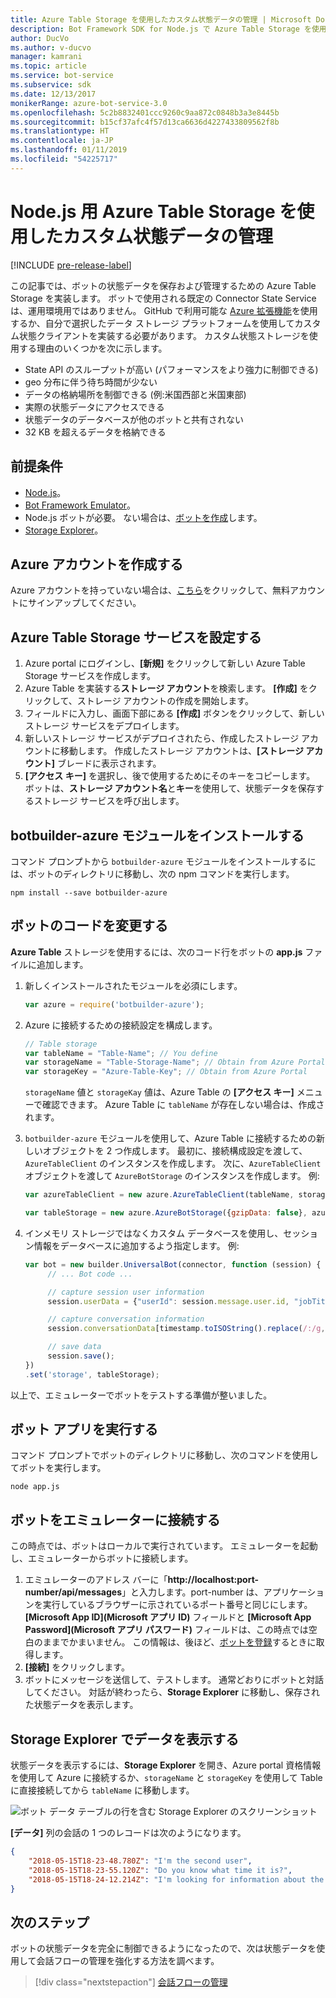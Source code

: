```yaml
---
title: Azure Table Storage を使用したカスタム状態データの管理 | Microsoft Docs
description: Bot Framework SDK for Node.js で Azure Table Storage を使用して状態データを保存および取得する方法について取り上げます。
author: DucVo
ms.author: v-ducvo
manager: kamrani
ms.topic: article
ms.service: bot-service
ms.subservice: sdk
ms.date: 12/13/2017
monikerRange: azure-bot-service-3.0
ms.openlocfilehash: 5c2b8832401ccc9260c9aa872c0848b3a3e8445b
ms.sourcegitcommit: b15cf37afc4f57d13ca6636d4227433809562f8b
ms.translationtype: HT
ms.contentlocale: ja-JP
ms.lasthandoff: 01/11/2019
ms.locfileid: "54225717"
---
```

# <a name="manage-custom-state-data-with-azure-table-storage-for-nodejs"></a>Node.js 用 Azure Table Storage を使用したカスタム状態データの管理

[!INCLUDE [pre-release-label](../includes/pre-release-label-v3.md)]

この記事では、ボットの状態データを保存および管理するための Azure Table Storage を実装します。 ボットで使用される既定の Connector State Service は、運用環境用ではありません。 GitHub で利用可能な [Azure 拡張機能](https://www.npmjs.com/package/botbuilder-azure)を使用するか、自分で選択したデータ ストレージ プラットフォームを使用してカスタム状態クライアントを実装する必要があります。 カスタム状態ストレージを使用する理由のいくつかを次に示します。

- State API のスループットが高い (パフォーマンスをより強力に制御できる)
- geo 分布に伴う待ち時間が少ない
- データの格納場所を制御できる (例:米国西部と米国東部)
- 実際の状態データにアクセスできる
- 状態データのデータベースが他のボットと共有されない
- 32 KB を超えるデータを格納できる

## <a name="prerequisites"></a>前提条件

- [Node.js](https://nodejs.org/en/)。
- [Bot Framework Emulator](~/bot-service-debug-emulator.md)。
- Node.js ボットが必要。 ない場合は、[ボットを作成](bot-builder-nodejs-quickstart.md)します。 
- [Storage Explorer](http://storageexplorer.com/)。

## <a name="create-azure-account"></a>Azure アカウントを作成する
Azure アカウントを持っていない場合は、[こちら](https://azure.microsoft.com/en-us/free/)をクリックして、無料アカウントにサインアップしてください。

## <a name="set-up-the-azure-table-storage-service"></a>Azure Table Storage サービスを設定する
1. Azure portal にログインし、**[新規]** をクリックして新しい Azure Table Storage サービスを作成します。 
2. Azure Table を実装する**ストレージ アカウント**を検索します。 **[作成]** をクリックして、ストレージ アカウントの作成を開始します。 
3. フィールドに入力し、画面下部にある **[作成]** ボタンをクリックして、新しいストレージ サービスをデプロイします。 
4. 新しいストレージ サービスがデプロイされたら、作成したストレージ アカウントに移動します。 作成したストレージ アカウントは、**[ストレージ アカウント]** ブレードに表示されます。
4. **[アクセス キー]** を選択し、後で使用するためにそのキーをコピーします。 ボットは、**ストレージ アカウント名**と**キー**を使用して、状態データを保存するストレージ サービスを呼び出します。

## <a name="install-botbuilder-azure-module"></a>botbuilder-azure モジュールをインストールする

コマンド プロンプトから `botbuilder-azure` モジュールをインストールするには、ボットのディレクトリに移動し、次の npm コマンドを実行します。

```nodejs
npm install --save botbuilder-azure
```

## <a name="modify-your-bot-code"></a>ボットのコードを変更する

**Azure Table** ストレージを使用するには、次のコード行をボットの **app.js** ファイルに追加します。

1. 新しくインストールされたモジュールを必須にします。

   ```javascript
   var azure = require('botbuilder-azure'); 
   ```

2. Azure に接続するための接続設定を構成します。
   ```javascript
   // Table storage
   var tableName = "Table-Name"; // You define
   var storageName = "Table-Storage-Name"; // Obtain from Azure Portal
   var storageKey = "Azure-Table-Key"; // Obtain from Azure Portal
   ```
   `storageName` 値と `storageKay` 値は、Azure Table の **[アクセス キー]** メニューで確認できます。 Azure Table に `tableName` が存在しない場合は、作成されます。

3. `botbuilder-azure` モジュールを使用して、Azure Table に接続するための新しいオブジェクトを 2 つ作成します。 最初に、接続構成設定を渡して、`AzureTableClient` のインスタンスを作成します。 次に、`AzureTableClient` オブジェクトを渡して `AzureBotStorage` のインスタンスを作成します。 例: 

   ```javascript
   var azureTableClient = new azure.AzureTableClient(tableName, storageName, storageKey);

   var tableStorage = new azure.AzureBotStorage({gzipData: false}, azureTableClient);
   ```

4. インメモリ ストレージではなくカスタム データベースを使用し、セッション情報をデータベースに追加するよう指定します。 例: 

   ```javascript
   var bot = new builder.UniversalBot(connector, function (session) {
        // ... Bot code ...

        // capture session user information
        session.userData = {"userId": session.message.user.id, "jobTitle": "Senior Developer"};

        // capture conversation information  
        session.conversationData[timestamp.toISOString().replace(/:/g,"-")] = session.message.text;

        // save data
        session.save();
   })
   .set('storage', tableStorage);
   ```
以上で、エミュレーターでボットをテストする準備が整いました。

## <a name="run-your-bot-app"></a>ボット アプリを実行する

コマンド プロンプトでボットのディレクトリに移動し、次のコマンドを使用してボットを実行します。

```nodejs
node app.js
```

## <a name="connect-your-bot-to-the-emulator"></a>ボットをエミュレーターに接続する

この時点では、ボットはローカルで実行されています。 エミュレーターを起動し、エミュレーターからボットに接続します。

1. エミュレーターのアドレス バーに「<strong>http://localhost:port-number/api/messages</strong>」と入力します。port-number は、アプリケーションを実行しているブラウザーに示されているポート番号と同じにします。 <strong>[Microsoft App ID]\(Microsoft アプリ ID\)</strong> フィールドと <strong>[Microsoft App Password]\(Microsoft アプリ パスワード\)</strong> フィールドは、この時点では空白のままでかまいません。 この情報は、後ほど、[ボットを登録](~/bot-service-quickstart-registration.md)するときに取得します。
2. **[接続]** をクリックします。
3. ボットにメッセージを送信して、テストします。 通常どおりにボットと対話してください。 対話が終わったら、**Storage Explorer** に移動し、保存された状態データを表示します。

## <a name="view-data-in-storage-explorer"></a>Storage Explorer でデータを表示する

状態データを表示するには、**Storage Explorer** を開き、Azure portal 資格情報を使用して Azure に接続するか、`storageName` と `storageKey` を使用して Table に直接接続してから `tableName` に移動します。 

![ボット データ テーブルの行を含む Storage Explorer のスクリーンショット](~/media/bot-builder-nodejs-state-azure-table-storage/bot-builder-nodejs-state-azure-table-storage-query.png)

**[データ]** 列の会話の 1 つのレコードは次のようになります。

```JSON
{
    "2018-05-15T18-23-48.780Z": "I'm the second user",
    "2018-05-15T18-23-55.120Z": "Do you know what time it is?",
    "2018-05-15T18-24-12.214Z": "I'm looking for information about the new process."
}
```

## <a name="next-step"></a>次のステップ

ボットの状態データを完全に制御できるようになったので、次は状態データを使用して会話フローの管理を強化する方法を調べます。

> [!div class="nextstepaction"]
> [会話フローの管理](bot-builder-nodejs-dialog-manage-conversation-flow.md)
